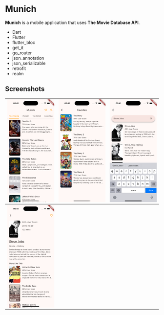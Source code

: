 # Munich

**Munich** is a mobile application that uses **The Movie Database API**.

- Dart
- Flutter
- flutter_bloc
- get_it
- go_router
- json_annotation
- json_serializable
- retrofit
- realm

## Screenshots

| <img src="Screenshots/Movies.png">       | <img src="Screenshots/Favorites.png"> | <img src="Screenshots/MovieSearch.png"> |
|------------------------------------------|---------------------------------------|-----------------------------------------| 
| <img src="Screenshots/MovieDetails.png"> |

